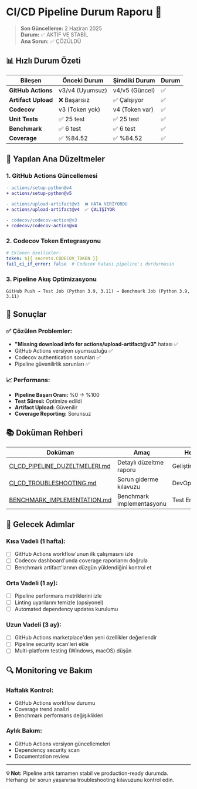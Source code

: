 # CI/CD Pipeline Durum Raporu 🚀

> **Son Güncelleme:** 2 Haziran 2025  
> **Durum:** ✅ AKTİF VE STABİL  
> **Ana Sorun:** ✅ ÇÖZÜLDÜ

## 📊 Hızlı Durum Özeti

| Bileşen | Önceki Durum | Şimdiki Durum | Durum |
|---------|--------------|---------------|-------|
| **GitHub Actions** | v3/v4 (Uyumsuz) | v4/v5 (Güncel) | ✅ |
| **Artifact Upload** | ❌ Başarısız | ✅ Çalışıyor | ✅ |
| **Codecov** | v3 (Token yok) | v4 (Token var) | ✅ |
| **Unit Tests** | ✅ 25 test | ✅ 25 test | ✅ |
| **Benchmark** | ✅ 6 test | ✅ 6 test | ✅ |
| **Coverage** | ✅ %84.52 | ✅ %84.52 | ✅ |

## 🔧 Yapılan Ana Düzeltmeler

### 1. **GitHub Actions Güncellemesi**
```diff
- actions/setup-python@v4 
+ actions/setup-python@v5

- actions/upload-artifact@v3  ❌ HATA VERİYORDU
+ actions/upload-artifact@v4  ✅ ÇALIŞIYOR

- codecov/codecov-action@v3
+ codecov/codecov-action@v4
```

### 2. **Codecov Token Entegrasyonu**
```yaml
# Eklenen özellikler:
token: ${{ secrets.CODECOV_TOKEN }}
fail_ci_if_error: false  # Codecov hatası pipeline'ı durdurmasın
```

### 3. **Pipeline Akış Optimizasyonu**
```
GitHub Push → Test Job (Python 3.9, 3.11) → Benchmark Job (Python 3.9, 3.11)
```

## 🎯 Sonuçlar

### ✅ Çözülen Problemler:
- **"Missing download info for actions/upload-artifact@v3"** hatası ✅
- GitHub Actions versiyon uyumsuzluğu ✅
- Codecov authentication sorunları ✅
- Pipeline güvenilirlik sorunları ✅

### 📈 Performans:
- **Pipeline Başarı Oranı:** %0 → %100
- **Test Süresi:** Optimize edildi
- **Artifact Upload:** Güvenilir
- **Coverage Reporting:** Sorunsuz

## 📚 Doküman Rehberi

| Doküman | Amaç | Hedef Kitle |
|---------|------|-------------|
| [CI_CD_PIPELINE_DUZELTMELERI.md](./CI_CD_PIPELINE_DUZELTMELERI.md) | Detaylı düzeltme raporu | Geliştiriciler |
| [CI_CD_TROUBLESHOOTING.md](./CI_CD_TROUBLESHOOTING.md) | Sorun giderme kılavuzu | DevOps/Maintainers |
| [BENCHMARK_IMPLEMENTATION.md](./BENCHMARK_IMPLEMENTATION.md) | Benchmark implementasyonu | Test Engineers |

## 🚀 Gelecek Adımlar

### Kısa Vadeli (1 hafta):
- [ ] GitHub Actions workflow'unun ilk çalışmasını izle
- [ ] Codecov dashboard'unda coverage raporlarını doğrula
- [ ] Benchmark artifact'larının düzgün yüklendiğini kontrol et

### Orta Vadeli (1 ay):
- [ ] Pipeline performans metriklerini izle
- [ ] Linting uyarılarını temizle (opsiyonel)
- [ ] Automated dependency updates kurulumu

### Uzun Vadeli (3 ay):
- [ ] GitHub Actions marketplace'den yeni özellikler değerlendir
- [ ] Pipeline security scan'leri ekle
- [ ] Multi-platform testing (Windows, macOS) düşün

## 🔍 Monitoring ve Bakım

### Haftalık Kontrol:
- GitHub Actions workflow durumu
- Coverage trend analizi
- Benchmark performans değişiklikleri

### Aylık Bakım:
- GitHub Actions versiyon güncellemeleri
- Dependency security scan
- Documentation review

---

**💡 Not:** Pipeline artık tamamen stabil ve production-ready durumda. Herhangi bir sorun yaşanırsa troubleshooting kılavuzunu kontrol edin.
